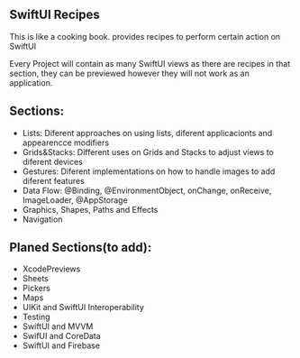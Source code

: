 ## SwiftUI Recipes

This is like a cooking book.
provides recipes to perform certain action on SwiftUI

Every Project will contain as many SwiftUI views as there are recipes in that section, they can be previewed however they will not work as an application.

## Sections:

- Lists: Diferent approaches on using lists, diferent applicacionts and appearencce modifiers
- Grids&Stacks: Different uses on Grids and Stacks to adjust views to diferent devices
- Gestures: Diferent implementations on how to handle images to add diferent features
- Data Flow: @Binding, @EnvironmentObject, onChange, onReceive, ImageLoader, @AppStorage
- Graphics, Shapes, Paths and Effects
- Navigation


## Planed Sections(to add):
- XcodePreviews
- Sheets
- Pickers
- Maps
- UIKit and SwiftUI Interoperability
- Testing
- SwiftUI and MVVM
- SwifUI and CoreData
- SwiftUI and Firebase
